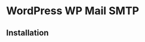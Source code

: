 # WordPress WP Mail SMTP

## Installation

<!-- https://wordpress.org/plugins/wp-mail-smtp/#installation -->
